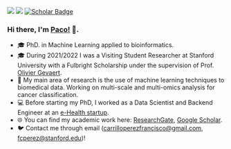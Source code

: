 [<img src="https://img.shields.io/badge/home%20-WWW-white?&style=for-the-badge&logoColor=white" />](https://pacocp.es/)
[<img src="https://img.shields.io/badge/twitter-%230077B5.svg?&style=for-the-badge&logo=twitter&logoColor=white&color=00acee" />](https://twitter.com/pacocp9) 
[![Scholar Badge](https://img.shields.io/badge/-Scholar-4285F4?style=for-the-badge&labelColor=4285F4&logo=google-scholar&logoColor=white&link=https://scholar.google.com/citations?user=UTDR2x0AAAAJ&hl=en&oi=sra)](https://scholar.google.com/citations?user=KqHbnTkAAAAJ&hl=en) 

<p align="center">

### Hi there, I'm [Paco!](https://pacocp.es) 👋.  

- 🎓 PhD. in Machine Learning applied to bioinformatics.
- 🎓 During 2021/2022 I was a Visiting Student Researcher at Stanford University with a Fulbright Scholarship under the supervision of Prof. [Olivier Gevaert](https://profiles.stanford.edu/olivier-gevaert).
- 🧬 My main area of research is the use of machine learning techniques to biomedical data. Working on multi-scale and multi-omics analysis for cancer classification.
- 💻 Before starting my PhD, I worked as a Data Scientist and Backend Engineer at an [e-Health startup](https://www.mdurance.eu/).
- 🌐 You can find my academic work here: [ResearchGate](https://www.researchgate.net/profile/Francisco_Carrillo-Perez), [Google Scholar](https://scholar.google.com/citations?user=KqHbnTkAAAAJ&hl=en).
- 🐦 Contact me through email (carrilloperezfrancisco@gmail.com, fcperez@stanford.edu)! 
</p>
